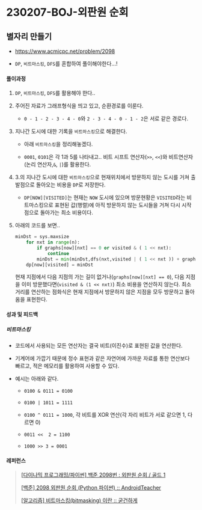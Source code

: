 # 230207-BOJ-외판원 순회

## 별자리 만들기

- https://www.acmicpc.net/problem/2098

- `DP`, `비트마스킹`, `DFS`를 혼합하여 풀이해야한다...!

#### 풀이과정

1. `DP`, `비트마스킹`, `DFS`를 활용해야 한다..

2. 주어진 자료가 그래프형식을 띄고 있고, 순환경로를 이룬다.
   
   - `0 - 1 - 2 - 3 - 4 - 0`와 `2 - 3 - 4 - 0 - 1 - 2`은 서로 같은 경로다.

3. 지나간 도시에 대한 기록을 `비트마스킹`으로 해결한다.
   
   - 아래 `비트마스킹`을 정리해놓겠다.
   
   - `0001`, `0101`은 각 1과 5를 나타내고.. 비트 시프트 연산자(`>>`, `<<`)와 비트연산자(논리 연산자,`&`, `|`)를 활용한다.

4. 3.의 지나간 도시에 대한 `비트마스킹`으로 현재위치에서 방문하지 않는 도시를 거쳐 출발점으로 돌아오는 비용을 `DP`로 저장한다.
   
   - `DP[NOW][VISITED]`는 현재는 `NOW` 도시에 있으며 방문현황은 `VISITED`라는 비트마스킹으로 표현된 값(행렬)에 아직 방문하지 않는 도시들을 거쳐 다시 시작점으로 돌아가는 최소 비용이다.

5. 아래의 코드를 보면..
   
   ```python
   minDst = sys.maxsize
       for nxt in range(n):
           if graphs[now][nxt] == 0 or visited & ( 1 << nxt):
               continue
           minDst = min(minDst,dfs(nxt,visited | ( 1 << nxt )) + graphs[now][nxt])
       dp[now][visited] = minDst
   ```
   
   현재 지점에서 다음 지점의 가는 길이 없거나(`graphs[now][nxt] == 0`), 다음 지점을 이미 방문했다면(`visited & (1 << nxt)`) 최소 비용을 연산하지 않는다.
   최소 거리를 연산하는 점화식은 현재 지점에서 방문하지 않은 지점을 모두 방문하고 돌아옴을 표현한다.

#### 성과 및 피드백

##### 비트마스킹

- 코드에서 사용되는 모든 연산자는 결국 비트(이진수)로 표현된 값을 연산한다.

- 기계어에 가깝기 때문에 정수 표현과 같은 자연어에 가까운 자료를 통한 연산보다 빠르고, 적은 메모리를 활용하여 사용할 수 있다.

- 예시는 아래와 같다.
  
  - `0100 & 0111 = 0100`
  
  - `0100 | 1011 = 1111`
  
  - `0100 ^ 0111 = 1000`, 각 비트를 XOR 연산(각 자리 비트가 서로 같으면 1, 다르면 0)
  
  - `0011 <<  2 = 1100`
  
  - `1000 >> 3 = 0001`

#### 레퍼런스

> [[다이나믹 프로그래밍/파이썬] 백준 2098번 : 외판원 순회 / 골드 1](https://yiyj1030.tistory.com/488)
> 
> [[백준] 2098 외판원 순회 (Python 파이썬) :: AndroidTeacher](https://hongcoding.tistory.com/83)
> 
> [[알고리즘] 비트마스킹(bitmasking) 이란 :: 굳건하게](https://travelbeeee.tistory.com/451)
